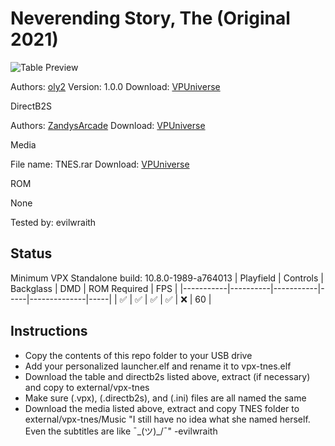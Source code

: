 # Neverending Story, The (Original 2021)

![Table Preview](https://github.com/evilwraith/vpx-images/blob/main/vpx-tnes.jpg)

Authors: [oly2](https://vpuniverse.com/profile/51096-oly2/)
Version: 1.0.0
Download: [VPUniverse](https://vpuniverse.com/files/file/15488-neverending-story-mod/)

DirectB2S

Authors: [ZandysArcade](https://vpuniverse.com/profile/5216-hauntfreaks/)
Download: [VPUniverse](https://vpuniverse.com/files/file/14501-the-neverending-story-b2s/)

Media

File name: TNES.rar
Download: [VPUniverse](https://vpuniverse.com/files/file/15488-neverending-story-mod/)

ROM

None

Tested by: evilwraith

## Status 

Minimum VPX Standalone build: 10.8.0-1989-a764013
| Playfield | Controls | Backglass | DMD | ROM Required | FPS | 
|-----------|----------|-----------|-----|--------------|-----|
| :white_check_mark: | :white_check_mark: | :white_check_mark: | :white_check_mark: | :x: | 60 |

## Instructions

- Copy the contents of this repo folder to your USB drive
- Add your personalized launcher.elf and rename it to vpx-tnes.elf
- Download the table and directb2s listed above, extract (if necessary) and copy to external/vpx-tnes
- Make sure (.vpx), (.directb2s), and (.ini) files are all named the same
- Download the media listed above, extract and copy TNES folder to external/vpx-tnes/Music
"I still have no idea what she named herself. Even the subtitles are like ¯\_(ツ)_/¯" -evilwraith